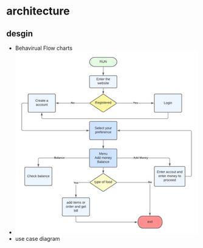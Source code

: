 # architecture

## desgin

* Behavirual Flow charts
* ![flowchart](https://github.com/aravind667/M1_Backery_app/blob/0a86ce619e8f33639e0ea133442723affb8cdc13/2_Architecture/flow.png)
* use case diagram
